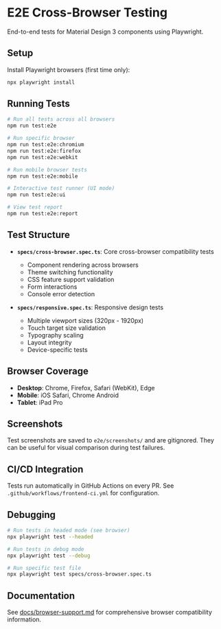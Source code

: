 # E2E Cross-Browser Testing

End-to-end tests for Material Design 3 components using Playwright.

## Setup

Install Playwright browsers (first time only):

```bash
npx playwright install
```

## Running Tests

```bash
# Run all tests across all browsers
npm run test:e2e

# Run specific browser
npm run test:e2e:chromium
npm run test:e2e:firefox
npm run test:e2e:webkit

# Run mobile browser tests
npm run test:e2e:mobile

# Interactive test runner (UI mode)
npm run test:e2e:ui

# View test report
npm run test:e2e:report
```

## Test Structure

- **`specs/cross-browser.spec.ts`**: Core cross-browser compatibility tests
  - Component rendering across browsers
  - Theme switching functionality
  - CSS feature support validation
  - Form interactions
  - Console error detection

- **`specs/responsive.spec.ts`**: Responsive design tests
  - Multiple viewport sizes (320px - 1920px)
  - Touch target size validation
  - Typography scaling
  - Layout integrity
  - Device-specific tests

## Browser Coverage

- **Desktop**: Chrome, Firefox, Safari (WebKit), Edge
- **Mobile**: iOS Safari, Chrome Android
- **Tablet**: iPad Pro

## Screenshots

Test screenshots are saved to `e2e/screenshots/` and are gitignored. They can be useful for visual comparison during test failures.

## CI/CD Integration

Tests run automatically in GitHub Actions on every PR. See `.github/workflows/frontend-ci.yml` for configuration.

## Debugging

```bash
# Run tests in headed mode (see browser)
npx playwright test --headed

# Run tests in debug mode
npx playwright test --debug

# Run specific test file
npx playwright test specs/cross-browser.spec.ts
```

## Documentation

See [docs/browser-support.md](../docs/browser-support.md) for comprehensive browser compatibility information.
